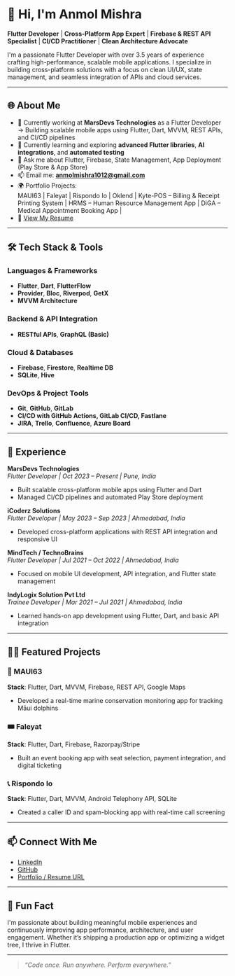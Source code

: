 # 👋 Hi, I'm Anmol Mishra

**Flutter Developer** | **Cross-Platform App Expert** | **Firebase & REST API Specialist** | **CI/CD Practitioner** | **Clean Architecture Advocate**

I'm a passionate Flutter Developer with over 3.5 years of experience crafting high-performance, scalable mobile applications. I specialize in building cross-platform solutions with a focus on clean UI/UX, state management, and seamless integration of APIs and cloud services.

---

## 🌐 About Me

- 🔭 Currently working at **MarsDevs Technologies** as a Flutter Developer  
  → Building scalable mobile apps using Flutter, Dart, MVVM, REST APIs, and CI/CD pipelines  
- 🌱 Currently learning and exploring **advanced Flutter libraries**, **AI integrations**, and **automated testing**
- 💬 Ask me about Flutter, Firebase, State Management, App Deployment (Play Store & App Store)
- 📫 Email me: **anmolmishra1012@gmail.com**
- 🌍 Portfolio Projects:  
  MAUI63 | Faleyat | Rispondo Io | Oklend | Kyte-POS – Billing & Receipt Printing System  | HRMS – Human Resource Management App  | DiGA – Medical Appointment Booking App | 
- 📄 [View My Resume](https://drive.google.com/file/d/1vHZS_53yi5rqGB4GcyZ8VUfpbw8-FhS6/view?usp=sharing)

---

## 🛠️ Tech Stack & Tools

### Languages & Frameworks
- **Flutter**, **Dart**, **FlutterFlow**
- **Provider**, **Bloc**, **Riverpod**, **GetX**
- **MVVM Architecture**

### Backend & API Integration
- **RESTful APIs**, **GraphQL (Basic)**

### Cloud & Databases
- **Firebase**, **Firestore**, **Realtime DB**
- **SQLite**, **Hive**

### DevOps & Project Tools
- **Git**, **GitHub**, **GitLab**
- **CI/CD with GitHub Actions, GitLab CI/CD, Fastlane**
- **JIRA**, **Trello**, **Confluence**, **Azure Board**

---

## 💼 Experience

**MarsDevs Technologies**  
*Flutter Developer | Oct 2023 – Present | Pune, India*  
- Built scalable cross-platform mobile apps using Flutter and Dart  
- Managed CI/CD pipelines and automated Play Store deployment  

**iCoderz Solutions**  
*Flutter Developer | May 2023 – Sep 2023 | Ahmedabad, India*  
- Developed cross-platform applications with REST API integration and responsive UI  

**MindTech / TechnoBrains**  
*Flutter Developer | Jul 2021 – Oct 2022 | Ahmedabad, India*  
- Focused on mobile UI development, API integration, and Flutter state management  

**IndyLogix Solution Pvt Ltd**  
*Trainee Developer | Mar 2021 – Jul 2021 | Ahmedabad, India*  
- Learned hands-on app development using Flutter, Dart, and basic API integration

---

## 🧑‍💻 Featured Projects

### 🐬 MAUI63  
**Stack**: Flutter, Dart, MVVM, Firebase, REST API, Google Maps  
- Developed a real-time marine conservation monitoring app for tracking Māui dolphins

### 🎟️ Faleyat  
**Stack**: Flutter, Dart, Firebase, Razorpay/Stripe  
- Built an event booking app with seat selection, payment integration, and digital ticketing

### 📞 Rispondo Io  
**Stack**: Flutter, Dart, MVVM, Android Telephony API, SQLite  
- Created a caller ID and spam-blocking app with real-time call screening

---

## 📫 Connect With Me

- [LinkedIn](https://linkedin.com/in/anmol-mishra)
- [GitHub](https://github.com/anmolmishraa)
- [Portfolio / Resume URL](https://drive.google.com/file/d/1vHZS_53yi5rqGB4GcyZ8VUfpbw8-FhS6/view?usp=sharing)

---

## 🎵 Fun Fact

I'm passionate about building meaningful mobile experiences and continuously improving app performance, architecture, and user engagement. Whether it’s shipping a production app or optimizing a widget tree, I thrive in Flutter.

---

> _“Code once. Run anywhere. Perform everywhere.”_
